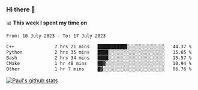 ### Hi there 👋

📊 **This week I spent my time on**
<!--START_SECTION:waka-->

```txt
From: 10 July 2023 - To: 17 July 2023

C++               7 hrs 21 mins   ███████████░░░░░░░░░░░░░░   44.37 %
Python            2 hrs 35 mins   ████░░░░░░░░░░░░░░░░░░░░░   15.65 %
Bash              2 hrs 34 mins   ████░░░░░░░░░░░░░░░░░░░░░   15.57 %
CMake             1 hr 48 mins    ██▓░░░░░░░░░░░░░░░░░░░░░░   10.94 %
Other             1 hr 7 mins     █▓░░░░░░░░░░░░░░░░░░░░░░░   06.76 %
```

<!--END_SECTION:waka-->


[![Paul's github stats](https://github-readme-stats.vercel.app/api?username=mickeyouyou&theme=dracula&show_icons=true)](https://github.com/anuraghazra/github-readme-stats)
